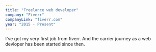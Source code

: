 ```yaml
---
title: "Freelance web developer"
company: "Fiverr"
companyLink: "fiverr.com"
year: "2015 - Present"
---
```

I've got my very first job from fiverr. And the carrier journey as a web devloper has been started since then.